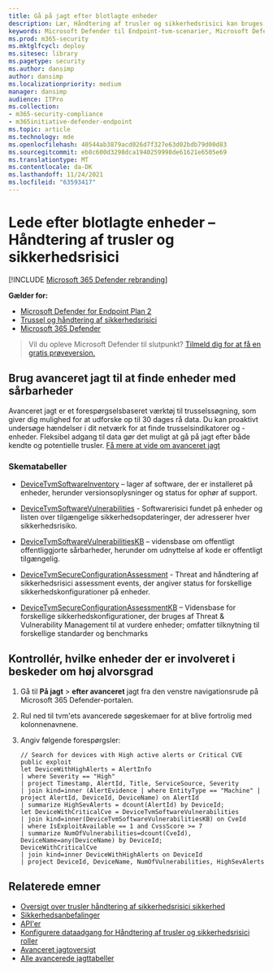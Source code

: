 ```yaml
---
title: Gå på jagt efter blotlagte enheder
description: Lær, Håndtering af trusler og sikkerhedsrisici kan bruges til at hjælpe sikkerhedsadministratorer, it-administratorer og SecOps med at samarbejde.
keywords: Microsoft Defender til Endpoint-tvm-scenarier, Microsoft Defender til slutpunkt, tvm, tvm-scenarier, reducer eksponering af trusler & sikkerhedsrisikoen, reducer trussel og sikkerhedsrisiko, gør sikkerhedskonfigurationen bedre, gør Microsoft Secure Score til enheder større, forøg trussel & ssikkerhedsrisikoen Microsoft Secure Score til enheder, Microsoft Secure Score til enheder, eksponeringsscore, sikkerhedskontroller
ms.prod: m365-security
ms.mktglfcycl: deploy
ms.sitesec: library
ms.pagetype: security
ms.author: dansimp
author: dansimp
ms.localizationpriority: medium
manager: dansimp
audience: ITPro
ms.collection:
- m365-security-compliance
- m365initiative-defender-endpoint
ms.topic: article
ms.technology: mde
ms.openlocfilehash: 40544ab3879acd026d7f327e63d02bdb79d00d83
ms.sourcegitcommit: eb8c600d3298dca1940259998de61621e6505e69
ms.translationtype: MT
ms.contentlocale: da-DK
ms.lasthandoff: 11/24/2021
ms.locfileid: "63593417"
---
```

# <a name="hunt-for-exposed-devices---threat-and-vulnerability-management"></a>Lede efter blotlagte enheder – Håndtering af trusler og sikkerhedsrisici

[!INCLUDE [Microsoft 365 Defender rebranding](../../includes/microsoft-defender.md)]

**Gælder for:**

- [Microsoft Defender for Endpoint Plan 2](https://go.microsoft.com/fwlink/?linkid=2154037)
- [Trussel og håndtering af sikkerhedsrisici](next-gen-threat-and-vuln-mgt.md)
- [Microsoft 365 Defender](https://go.microsoft.com/fwlink/?linkid=2118804)

> Vil du opleve Microsoft Defender til slutpunkt? [Tilmeld dig for at få en gratis prøveversion.](https://signup.microsoft.com/create-account/signup?products=7f379fee-c4f9-4278-b0a1-e4c8c2fcdf7e&ru=https://aka.ms/MDEp2OpenTrial?ocid=docs-wdatp-portaloverview-abovefoldlink)

## <a name="use-advanced-hunting-to-find-devices-with-vulnerabilities"></a>Brug avanceret jagt til at finde enheder med sårbarheder

Avanceret jagt er et forespørgselsbaseret værktøj til trusselssøgning, som giver dig mulighed for at udforske op til 30 dages rå data. Du kan proaktivt undersøge hændelser i dit netværk for at finde trusselsindikatorer og -enheder. Fleksibel adgang til data gør det muligt at gå på jagt efter både kendte og potentielle trusler. [Få mere at vide om avanceret jagt](advanced-hunting-overview.md)

### <a name="schema-tables"></a>Skematabeller

- [DeviceTvmSoftwareInventory](advanced-hunting-devicetvmsoftwareinventory-table.md) – lager af software, der er installeret på enheder, herunder versionsoplysninger og status for ophør af support.

- [DeviceTvmSoftwareVulnerabilities](advanced-hunting-devicetvmsoftwarevulnerabilities-table.md) - Softwarerisici fundet på enheder og listen over tilgængelige sikkerhedsopdateringer, der adresserer hver sikkerhedsrisiko.

- [DeviceTvmSoftwareVulnerabilitiesKB](advanced-hunting-devicetvmsoftwarevulnerabilitieskb-table.md) – vidensbase om offentligt offentliggjorte sårbarheder, herunder om udnyttelse af kode er offentligt tilgængelig.

- [DeviceTvmSecureConfigurationAssessment](advanced-hunting-devicetvmsecureconfigurationassessment-table.md) - Threat and håndtering af sikkerhedsrisici assessment events, der angiver status for forskellige sikkerhedskonfigurationer på enheder.

- [DeviceTvmSecureConfigurationAssessmentKB](advanced-hunting-devicetvmsecureconfigurationassessmentkb-table.md) – Vidensbase for forskellige sikkerhedskonfigurationer, der bruges af Threat & Vulnerability Management til at vurdere enheder; omfatter tilknytning til forskellige standarder og benchmarks

## <a name="check-which-devices-are-involved-in-high-severity-alerts"></a>Kontrollér, hvilke enheder der er involveret i beskeder om høj alvorsgrad

1. Gå til **På jagt** \> **efter avanceret** jagt fra den venstre navigationsrude på Microsoft 365 Defender-portalen.

2. Rul ned til tvm'ets avancerede søgeskemaer for at blive fortrolig med kolonnenavnene.

3. Angiv følgende forespørgsler:

    ```kusto
    // Search for devices with High active alerts or Critical CVE public exploit
    let DeviceWithHighAlerts = AlertInfo
    | where Severity == "High"
    | project Timestamp, AlertId, Title, ServiceSource, Severity
    | join kind=inner (AlertEvidence | where EntityType == "Machine" | project AlertId, DeviceId, DeviceName) on AlertId
    | summarize HighSevAlerts = dcount(AlertId) by DeviceId;
    let DeviceWithCriticalCve = DeviceTvmSoftwareVulnerabilities
    | join kind=inner(DeviceTvmSoftwareVulnerabilitiesKB) on CveId
    | where IsExploitAvailable == 1 and CvssScore >= 7
    | summarize NumOfVulnerabilities=dcount(CveId),
    DeviceName=any(DeviceName) by DeviceId;
    DeviceWithCriticalCve
    | join kind=inner DeviceWithHighAlerts on DeviceId
    | project DeviceId, DeviceName, NumOfVulnerabilities, HighSevAlerts
    ```

## <a name="related-topics"></a>Relaterede emner

- [Oversigt over trusler håndtering af sikkerhedsrisici sikkerhed](next-gen-threat-and-vuln-mgt.md)
- [Sikkerhedsanbefalinger](tvm-security-recommendation.md)
- [API'er](next-gen-threat-and-vuln-mgt.md#apis)
- [Konfigurere dataadgang for Håndtering af trusler og sikkerhedsrisici roller](user-roles.md#create-roles-and-assign-the-role-to-an-azure-active-directory-group)
- [Avanceret jagtoversigt](/windows/security/threat-protection/microsoft-defender-atp/advanced-hunting-overview)
- [Alle avancerede jagttabeller](/windows/security/threat-protection/microsoft-defender-atp/advanced-hunting-schema-reference.md)
